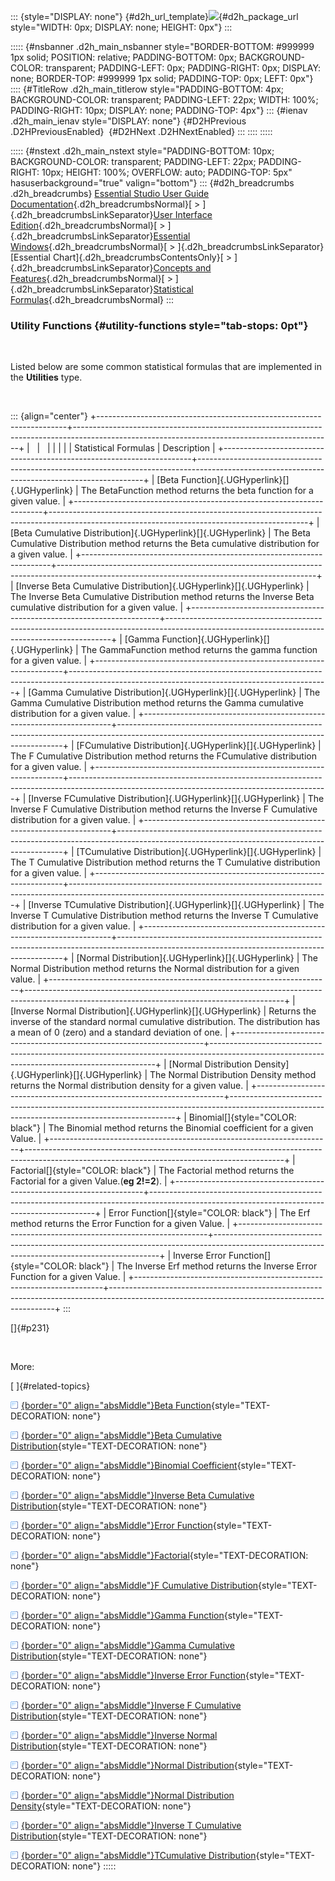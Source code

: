 ::: {style="DISPLAY: none"}
[](ms-xhelp:///?Id=d2h_url_template){#d2h_url_template}![](!package_url!){#d2h_package_url style="WIDTH: 0px; DISPLAY: none; HEIGHT: 0px"}
:::

::::: {#nsbanner .d2h_main_nsbanner style="BORDER-BOTTOM: #999999 1px solid; POSITION: relative; PADDING-BOTTOM: 0px; BACKGROUND-COLOR: transparent; PADDING-LEFT: 0px; PADDING-RIGHT: 0px; DISPLAY: none; BORDER-TOP: #999999 1px solid; PADDING-TOP: 0px; LEFT: 0px"}
:::: {#TitleRow .d2h_main_titlerow style="PADDING-BOTTOM: 4px; BACKGROUND-COLOR: transparent; PADDING-LEFT: 22px; WIDTH: 100%; PADDING-RIGHT: 10px; DISPLAY: none; PADDING-TOP: 4px"}
::: {#ienav .d2h_main_ienav style="DISPLAY: none"}
[](ms-xhelp:///?Id=231ee251-4e81-4123-95e8-053e7a03b226){#D2HPrevious .D2HPreviousEnabled}  [](ms-xhelp:///?Id=23903762-86cb-44e9-8fd4-f22ca3627f8d){#D2HNext .D2HNextEnabled}
:::
::::
:::::

::::: {#nstext .d2h_main_nstext style="PADDING-BOTTOM: 10px; BACKGROUND-COLOR: transparent; PADDING-LEFT: 22px; PADDING-RIGHT: 10px; HEIGHT: 100%; OVERFLOW: auto; PADDING-TOP: 5px" hasuserbackground="true" valign="bottom"}
::: {#d2h_breadcrumbs .d2h_breadcrumbs}
[Essential Studio User Guide Documentation](ms-xhelp:///?Id=12457748-09e3-4d74-a240-8e049cedf030){.d2h_breadcrumbsNormal}[ \> ]{.d2h_breadcrumbsLinkSeparator}[User Interface Edition](ms-xhelp:///?Id=c29296b7-531c-413b-a0ec-488ca1f7f669){.d2h_breadcrumbsNormal}[ \> ]{.d2h_breadcrumbsLinkSeparator}[Essential Windows](ms-xhelp:///?Id=e60759d8-47a4-4570-9d7a-16a68d63f2ea){.d2h_breadcrumbsNormal}[ \> ]{.d2h_breadcrumbsLinkSeparator}[Essential Chart]{.d2h_breadcrumbsContentsOnly}[ \> ]{.d2h_breadcrumbsLinkSeparator}[Concepts and Features](ms-xhelp:///?Id=71321e9c-336c-4c1c-a127-be9f135ad4bb){.d2h_breadcrumbsNormal}[ \> ]{.d2h_breadcrumbsLinkSeparator}[Statistical Formulas](ms-xhelp:///?Id=c47b1007-dc5e-478d-bffb-8ce209c7f830){.d2h_breadcrumbsNormal}
:::

### Utility Functions {#utility-functions style="tab-stops: 0pt"}

 

Listed below are some common statistical formulas that are implemented in the **Utilities** type.

 

::: {align="center"}
+----------------------------------------------------------------------+----------------------------------------------------------------------------------------------------------------------------------------------+
|                                                                      |                                                                                                                                              |
|                                                                      |                                                                                                                                              |
| Statistical Formulas                                                 | Description                                                                                                                                  |
+----------------------------------------------------------------------+----------------------------------------------------------------------------------------------------------------------------------------------+
| [Beta Function]{.UGHyperlink}[]{.UGHyperlink}                        | The BetaFunction method returns the beta function for a given value.                                                                         |
+----------------------------------------------------------------------+----------------------------------------------------------------------------------------------------------------------------------------------+
| [Beta Cumulative Distribution]{.UGHyperlink}[]{.UGHyperlink}         | The Beta Cumulative Distribution method returns the Beta cumulative distribution for a given value.                                          |
+----------------------------------------------------------------------+----------------------------------------------------------------------------------------------------------------------------------------------+
| [Inverse Beta Cumulative Distribution]{.UGHyperlink}[]{.UGHyperlink} | The Inverse Beta Cumulative Distribution method returns the Inverse Beta cumulative distribution for a given value.                          |
+----------------------------------------------------------------------+----------------------------------------------------------------------------------------------------------------------------------------------+
| [Gamma Function]{.UGHyperlink}[]{.UGHyperlink}                       | The GammaFunction method returns the gamma function for a given value.                                                                       |
+----------------------------------------------------------------------+----------------------------------------------------------------------------------------------------------------------------------------------+
| [Gamma Cumulative Distribution]{.UGHyperlink}[]{.UGHyperlink}        | The Gamma Cumulative Distribution method returns the Gamma cumulative distribution for a given value.                                        |
+----------------------------------------------------------------------+----------------------------------------------------------------------------------------------------------------------------------------------+
| [FCumulative Distribution]{.UGHyperlink}[]{.UGHyperlink}             | The F Cumulative Distribution method returns the FCumulative distribution for a given value.                                                 |
+----------------------------------------------------------------------+----------------------------------------------------------------------------------------------------------------------------------------------+
| [Inverse FCumulative Distribution]{.UGHyperlink}[]{.UGHyperlink}     | The Inverse F Cumulative Distribution method returns the Inverse F Cumulative distribution for a given value.                                |
+----------------------------------------------------------------------+----------------------------------------------------------------------------------------------------------------------------------------------+
| [TCumulative Distribution]{.UGHyperlink}[]{.UGHyperlink}             | The T Cumulative Distribution method returns the T Cumulative distribution for a given value.                                                |
+----------------------------------------------------------------------+----------------------------------------------------------------------------------------------------------------------------------------------+
| [Inverse TCumulative Distribution]{.UGHyperlink}[]{.UGHyperlink}     | The Inverse T Cumulative Distribution method returns the Inverse T Cumulative distribution for a given value.                                |
+----------------------------------------------------------------------+----------------------------------------------------------------------------------------------------------------------------------------------+
| [Normal Distribution]{.UGHyperlink}[]{.UGHyperlink}                  | The Normal Distribution method returns the Normal distribution for a given value.                                                            |
+----------------------------------------------------------------------+----------------------------------------------------------------------------------------------------------------------------------------------+
| [Inverse Normal Distribution]{.UGHyperlink}[]{.UGHyperlink}          | Returns the inverse of the standard normal cumulative distribution. The distribution has a mean of 0 (zero) and a standard deviation of one. |
+----------------------------------------------------------------------+----------------------------------------------------------------------------------------------------------------------------------------------+
| [Normal Distribution Density]{.UGHyperlink}[]{.UGHyperlink}          | The Normal Distribution Density method returns the Normal distribution density for a given value.                                            |
+----------------------------------------------------------------------+----------------------------------------------------------------------------------------------------------------------------------------------+
| Binomial[]{style="COLOR: black"}                                     | The Binomial method returns the Binomial coefficient for a given Value.                                                                      |
+----------------------------------------------------------------------+----------------------------------------------------------------------------------------------------------------------------------------------+
| Factorial[]{style="COLOR: black"}                                    | The Factorial method returns the Factorial for a given Value.(**eg 2!=2**).                                                                  |
+----------------------------------------------------------------------+----------------------------------------------------------------------------------------------------------------------------------------------+
| Error Function[]{style="COLOR: black"}                               | The Erf method returns the Error Function for a given Value.                                                                                 |
+----------------------------------------------------------------------+----------------------------------------------------------------------------------------------------------------------------------------------+
| Inverse Error Function[]{style="COLOR: black"}                       | The Inverse Erf method returns the Inverse Error Function for a given Value.                                                                 |
+----------------------------------------------------------------------+----------------------------------------------------------------------------------------------------------------------------------------------+
:::

[]{#p231} 

 

More:

[ ]{#related-topics}

[![](button.gif){border="0" align="absMiddle"}Beta Function](ms-xhelp:///?Id=39bc4c3d-b905-496b-a214-8d8a561462e4){style="TEXT-DECORATION: none"}

[![](button.gif){border="0" align="absMiddle"}Beta Cumulative Distribution](ms-xhelp:///?Id=14006d7a-73c8-4503-b322-ff7bfd544c0f){style="TEXT-DECORATION: none"}

[![](button.gif){border="0" align="absMiddle"}Binomial Coefficient](ms-xhelp:///?Id=143985be-1f30-469d-864b-30d240bc86cc){style="TEXT-DECORATION: none"}

[![](button.gif){border="0" align="absMiddle"}Inverse Beta Cumulative Distribution](ms-xhelp:///?Id=b05cb97f-8dd2-42c7-a1c8-f19d73c6eda0){style="TEXT-DECORATION: none"}

[![](button.gif){border="0" align="absMiddle"}Error Function](ms-xhelp:///?Id=ede2b5ab-5482-4176-883b-aaa412d94f13){style="TEXT-DECORATION: none"}

[![](button.gif){border="0" align="absMiddle"}Factorial](ms-xhelp:///?Id=30575c75-03bd-4c68-bb80-4c3f3e8e57d5){style="TEXT-DECORATION: none"}

[![](button.gif){border="0" align="absMiddle"}F Cumulative Distribution](ms-xhelp:///?Id=00d5413c-715f-4c08-9d5f-60ca748504b5){style="TEXT-DECORATION: none"}

[![](button.gif){border="0" align="absMiddle"}Gamma Function](ms-xhelp:///?Id=72d3d2f8-0590-4e24-9329-0636015b44df){style="TEXT-DECORATION: none"}

[![](button.gif){border="0" align="absMiddle"}Gamma Cumulative Distribution](ms-xhelp:///?Id=5d3a419e-9a49-4a8c-abc4-1f269a878ad5){style="TEXT-DECORATION: none"}

[![](button.gif){border="0" align="absMiddle"}Inverse Error Function](ms-xhelp:///?Id=bef1eee0-3fe4-427b-baad-db2b4baed50a){style="TEXT-DECORATION: none"}

[![](button.gif){border="0" align="absMiddle"}Inverse F Cumulative Distribution](ms-xhelp:///?Id=e3104abe-4f84-4de8-be7e-88a10d83bc97){style="TEXT-DECORATION: none"}

[![](button.gif){border="0" align="absMiddle"}Inverse Normal Distribution](ms-xhelp:///?Id=c781eb0d-ebdd-45fa-a408-48d1c2f26329){style="TEXT-DECORATION: none"}

[![](button.gif){border="0" align="absMiddle"}Normal Distribution](ms-xhelp:///?Id=ddca81e0-670d-45be-b562-592f121b8b42){style="TEXT-DECORATION: none"}

[![](button.gif){border="0" align="absMiddle"}Normal Distribution Density](ms-xhelp:///?Id=34d8f888-4830-4d3d-b7ea-19e2cf4d1e4f){style="TEXT-DECORATION: none"}

[![](button.gif){border="0" align="absMiddle"}Inverse T Cumulative Distribution](ms-xhelp:///?Id=923bce79-4de0-4c4e-9554-1c29c9afe583){style="TEXT-DECORATION: none"}

[![](button.gif){border="0" align="absMiddle"}TCumulative Distribution](ms-xhelp:///?Id=503f2377-2045-4c00-bc44-1b5d7919f058){style="TEXT-DECORATION: none"}
:::::

